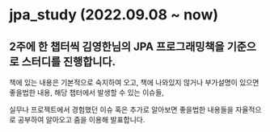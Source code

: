 # jpa_study (2022.09.08 ~ now)
## 2주에 한 챕터씩 김영한님의 JPA 프로그래밍책을 기준으로 스터디를 진행합니다.

 책에 있는 내용은 기본적으로 숙지하여 오고, 책에 나와있지 않거나 부가설명이 있으면 좋을법한 내용, 해당 챕터에서 발생할 수 있는 이슈들, 

실무나 프로젝트에서 경험했던 이슈 혹은 추가로 알아보면 좋을법한 내용들을 자율적으로 공부하여 알아오고 줌을 이용해 발표합니다.

